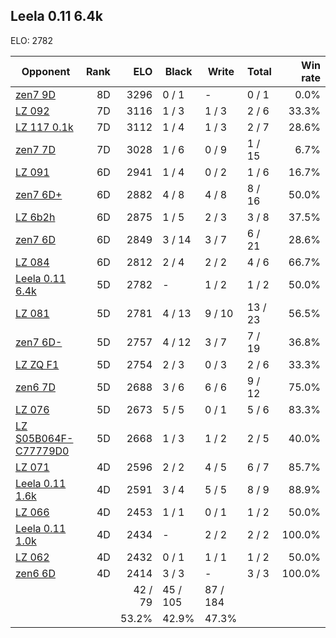## Leela 0.11 6.4k ##

ELO: 2782

Opponent | Rank | ELO | Black | Write | Total | Win rate
---------|-----:|----:|-------|-------|-------|-------:
[zen7 9D](zen7%209D.md) | 8D | 3296 | 0 / 1 | - | 0 / 1 | 0.0%
[LZ 092](LZ%20092.md) | 7D | 3116 | 1 / 3 | 1 / 3 | 2 / 6 | 33.3%
[LZ 117 0.1k](LZ%20117%200.1k.md) | 7D | 3112 | 1 / 4 | 1 / 3 | 2 / 7 | 28.6%
[zen7 7D](zen7%207D.md) | 7D | 3028 | 1 / 6 | 0 / 9 | 1 / 15 | 6.7%
[LZ 091](LZ%20091.md) | 6D | 2941 | 1 / 4 | 0 / 2 | 1 / 6 | 16.7%
[zen7 6D+](zen7%206D+.md) | 6D | 2882 | 4 / 8 | 4 / 8 | 8 / 16 | 50.0%
[LZ 6b2h](LZ%206b2h.md) | 6D | 2875 | 1 / 5 | 2 / 3 | 3 / 8 | 37.5%
[zen7 6D](zen7%206D.md) | 6D | 2849 | 3 / 14 | 3 / 7 | 6 / 21 | 28.6%
[LZ 084](LZ%20084.md) | 6D | 2812 | 2 / 4 | 2 / 2 | 4 / 6 | 66.7%
[Leela 0.11 6.4k](Leela%200.11%206.4k.md) | 5D | 2782 | - | 1 / 2 | 1 / 2 | 50.0%
[LZ 081](LZ%20081.md) | 5D | 2781 | 4 / 13 | 9 / 10 | 13 / 23 | 56.5%
[zen7 6D-](zen7%206D-.md) | 5D | 2757 | 4 / 12 | 3 / 7 | 7 / 19 | 36.8%
[LZ ZQ F1](LZ%20ZQ%20F1.md) | 5D | 2754 | 2 / 3 | 0 / 3 | 2 / 6 | 33.3%
[zen6 7D](zen6%207D.md) | 5D | 2688 | 3 / 6 | 6 / 6 | 9 / 12 | 75.0%
[LZ 076](LZ%20076.md) | 5D | 2673 | 5 / 5 | 0 / 1 | 5 / 6 | 83.3%
[LZ S05B064F-C77779D0](LZ%20S05B064F-C77779D0.md) | 5D | 2668 | 1 / 3 | 1 / 2 | 2 / 5 | 40.0%
[LZ 071](LZ%20071.md) | 4D | 2596 | 2 / 2 | 4 / 5 | 6 / 7 | 85.7%
[Leela 0.11 1.6k](Leela%200.11%201.6k.md) | 4D | 2591 | 3 / 4 | 5 / 5 | 8 / 9 | 88.9%
[LZ 066](LZ%20066.md) | 4D | 2453 | 1 / 1 | 0 / 1 | 1 / 2 | 50.0%
[Leela 0.11 1.0k](Leela%200.11%201.0k.md) | 4D | 2434 | - | 2 / 2 | 2 / 2 | 100.0%
[LZ 062](LZ%20062.md) | 4D | 2432 | 0 / 1 | 1 / 1 | 1 / 2 | 50.0%
[zen6 6D](zen6%206D.md) | 4D | 2414 | 3 / 3 | - | 3 / 3 | 100.0%
 | | | 42 / 79 | 45 / 105 | 87 / 184 | 
 | | | 53.2% | 42.9% | 47.3% | 

